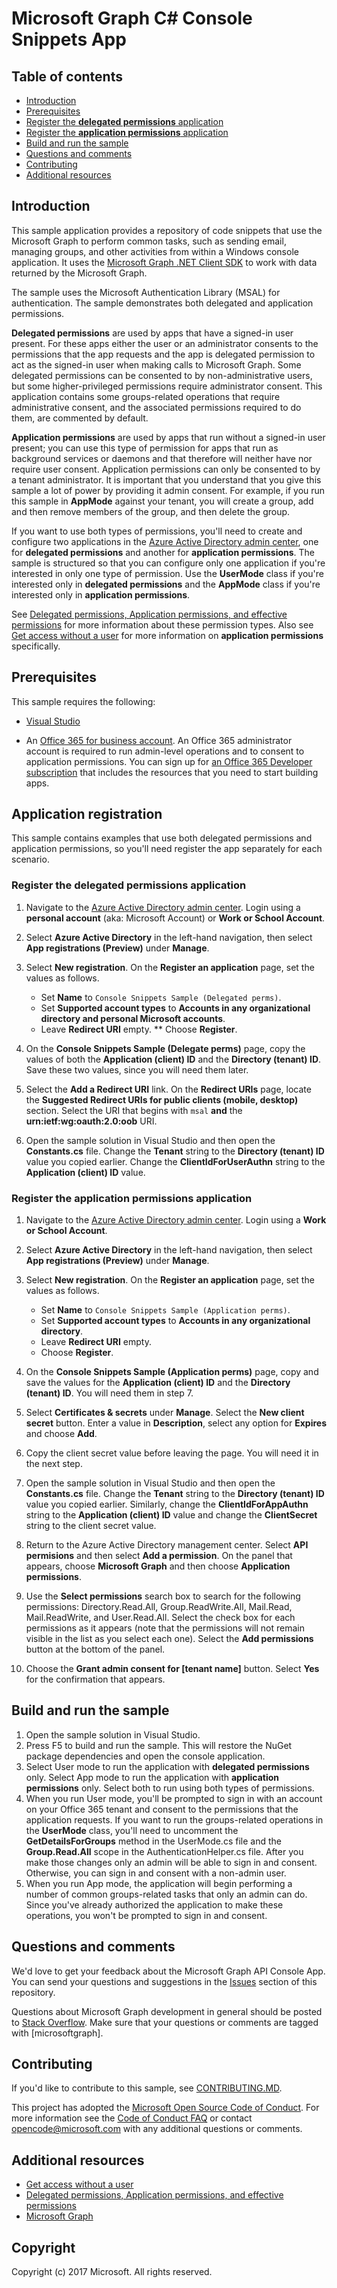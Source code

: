 # Microsoft Graph C# Console Snippets App

## Table of contents

* [Introduction](#introduction)
* [Prerequisites](#prerequisites)
* [Register the **delegated permissions** application](#Register-the-delegated-permissions-application )
* [Register the **application permissions** application](#Register-the-application-permissions-application )
* [Build and run the sample](#build-and-run-the-sample)
* [Questions and comments](#questions-and-comments)
* [Contributing](#contributing)
* [Additional resources](#additional-resources)

## Introduction

This sample application provides a repository of code snippets that use the Microsoft Graph to perform common tasks, such as sending email, managing groups, and other activities from within a Windows console application. It uses the [Microsoft Graph .NET Client SDK](https://github.com/microsoftgraph/msgraph-sdk-dotnet) to work with data returned by the Microsoft Graph.

The sample uses the Microsoft Authentication Library (MSAL) for authentication. The sample demonstrates both delegated and application permissions.

**Delegated permissions** are used by apps that have a signed-in user present. For these apps either the user or an administrator consents to the permissions that the app requests and the app is delegated permission to act as the signed-in user when making calls to Microsoft Graph. Some delegated permissions can be consented to by non-administrative users, but some higher-privileged permissions require administrator consent. This application contains some groups-related operations that require administrative consent, and the associated permissions required to do them, are commented by default.

**Application permissions** are used by apps that run without a signed-in user present; you can use this type of permission for apps that run as background services or daemons and that therefore will neither have nor require user consent. Application permissions can only be consented to by a tenant administrator. It is important that you understand that you give this sample a lot of power by providing it admin consent. For example, if you run this sample in **AppMode** against your tenant, you will create a group, add and then remove members of the group, and then delete the group.

If you want to use both types of permissions, you'll need to create and configure two applications in the [Azure Active Directory admin center](https://aad.portal.azure.com), one for **delegated permissions** and another for **application permissions**. The sample is structured so that you can configure only one application if you're interested in only one type of permission. Use the **UserMode** class if you're interested only in **delegated permissions** and the **AppMode** class if you're interested only in **application permissions**.

See [Delegated permissions, Application permissions, and effective permissions](https://developer.microsoft.com/en-us/graph/docs/concepts/permissions_reference#delegated-permissions-application-permissions-and-effective-permissions) for more information about these permission types. Also see [Get access without a user](https://developer.microsoft.com/en-us/graph/docs/concepts/auth_v2_service) for more information on **application permissions** specifically.

## Prerequisites

This sample requires the following:

* [Visual Studio](https://www.visualstudio.com/en-us/downloads)

* An [Office 365 for business account](https://msdn.microsoft.com/en-us/office/office365/howto/setup-development-environment#bk_Office365Account). An Office 365 administrator account is required to run admin-level operations and to consent to application permissions. You can sign up for [an Office 365 Developer subscription](https://msdn.microsoft.com/en-us/office/office365/howto/setup-development-environment#bk_Office365Account) that includes the resources that you need to start building apps.

## Application registration

This sample contains examples that use both delegated permissions and application permissions, so you'll need register the app separately for each scenario.

<a name="Register-the-delegated-permissions-application"></a>
### Register the **delegated permissions** application

1. Navigate to the [Azure Active Directory admin center](https://aad.portal.azure.com). Login using a **personal account** (aka: Microsoft Account) or **Work or School Account**.

2. Select **Azure Active Directory** in the left-hand navigation, then select **App registrations (Preview)** under **Manage**.

3. Select **New registration**. On the **Register an application** page, set the values as follows.

    * Set **Name** to `Console Snippets Sample (Delegated perms)`.
    * Set **Supported account types** to **Accounts in any organizational directory and personal Microsoft accounts**.
    * Leave **Redirect URI** empty.
    ** Choose **Register**.

4. On the **Console Snippets Sample (Delegate perms)** page, copy the values of both the **Application (client) ID** and the **Directory (tenant) ID**. Save these two values, since you will need them later.

5. Select the **Add a Redirect URI** link. On the **Redirect URIs** page, locate the **Suggested Redirect URIs for public clients (mobile, desktop)** section. Select the URI that begins with `msal` **and** the **urn:ietf:wg:oauth:2.0:oob** URI.

6. Open the sample solution in Visual Studio and then open the **Constants.cs** file. Change the **Tenant** string to the **Directory (tenant) ID** value you copied earlier. Change the **ClientIdForUserAuthn** string to the **Application (client) ID** value.

<a name="Register-the-application-permissions-application"></a>
### Register the **application permissions** application

1. Navigate to the [Azure Active Directory admin center](https://aad.portal.azure.com). Login using a **Work or School Account**.

2. Select **Azure Active Directory** in the left-hand navigation, then select **App registrations (Preview)** under **Manage**.

3. Select **New registration**. On the **Register an application** page, set the values as follows.

    * Set **Name** to `Console Snippets Sample (Application perms)`.
    * Set **Supported account types** to **Accounts in any organizational directory**.
    * Leave **Redirect URI** empty.
    * Choose **Register**.

4. On the **Console Snippets Sample (Application perms)** page, copy and save the values for the **Application (client) ID** and the **Directory (tenant) ID**. You will need them in step 7.

5. Select **Certificates & secrets** under **Manage**. Select the **New client secret** button. Enter a value in **Description**, select any option for **Expires** and choose **Add**.

6. Copy the client secret value before leaving the page. You will need it in the next step.

7. Open the sample solution in Visual Studio and then open the **Constants.cs** file. Change the **Tenant** string to the **Directory (tenant) ID** value you copied earlier. Similarly, change the **ClientIdForAppAuthn** string to the **Application (client) ID** value and change the **ClientSecret** string to the client secret value.

8. Return to the Azure Active Directory management center. Select **API permisions** and then select  **Add a permission**. On the panel that appears, choose **Microsoft Graph** and then choose **Application permissions**. 

9. Use the **Select permissions** search box to search for the following permissions: Directory.Read.All, Group.ReadWrite.All, Mail.Read, Mail.ReadWrite, and User.Read.All. Select the check box for each permissions as it appears (note that the permissions will not remain visible in the list as you select each one). Select the **Add permissions** button at the bottom of the panel.

10. Choose the **Grant admin consent for [tenant name]** button. Select **Yes** for the confirmation that appears.

## Build and run the sample

1. Open the sample solution in Visual Studio.
2. Press F5 to build and run the sample. This will restore the NuGet package dependencies and open the console application.
3. Select User mode to run the application with **delegated permissions** only. Select App mode to run the application with **application permissions** only. Select both to run using both types of permissions.
4. When you run User mode, you'll be prompted to sign in with an account on your Office 365 tenant and consent to the permissions that the application requests. If you want to run the groups-related operations in the **UserMode** class, you'll need to uncomment the **GetDetailsForGroups** method in the UserMode.cs file and the **Group.Read.All** scope in the AuthenticationHelper.cs file. After you make those changes only an admin will be able to sign in and consent. Otherwise, you can sign in and consent with a non-admin user.
5. When you run App mode, the application will begin performing a number of common groups-related tasks that only an admin can do. Since you've already authorized the application to make these operations, you won't be prompted to sign in and consent.

## Questions and comments

We'd love to get your feedback about the Microsoft Graph API Console App. You can send your questions and suggestions in the [Issues](https://github.com/microsoftgraph/console-csharp-snippets-sample/issues) section of this repository.

Questions about Microsoft Graph development in general should be posted to [Stack Overflow](https://stackoverflow.com/questions/tagged/microsoftgraph). Make sure that your questions or comments are tagged with [microsoftgraph].

## Contributing

If you'd like to contribute to this sample, see [CONTRIBUTING.MD](/CONTRIBUTING.md).

This project has adopted the [Microsoft Open Source Code of Conduct](https://opensource.microsoft.com/codeofconduct/). For more information see the [Code of Conduct FAQ](https://opensource.microsoft.com/codeofconduct/faq/) or contact [opencode@microsoft.com](mailto:opencode@microsoft.com) with any additional questions or comments.
  
## Additional resources

* [Get access without a user](https://docs.microsoft.com/en-us/graph/auth-v2-service)
* [Delegated permissions, Application permissions, and effective permissions](https://docs.microsoft.com/en-us/graph/permissions-reference#delegated-permissions-application-permissions-and-effective-permissions)
* [Microsoft Graph](https://developer.microsoft.com/en-us/graph)

## Copyright

Copyright (c) 2017 Microsoft. All rights reserved.
